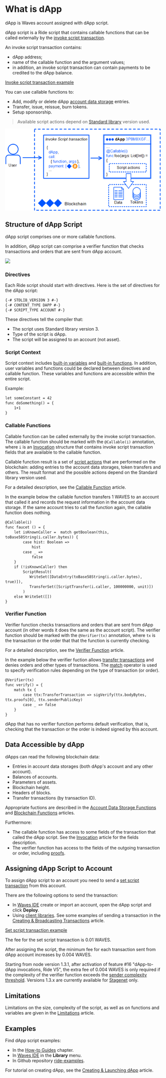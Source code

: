# What is dApp

dApp is Waves account assigned with dApp script.

dApp script is a Ride script that contains сallable functions that can be called externally by the [invoke script transaction](/en/blockchain/transaction-type/invoke-script-transaction).

An invoke script transaction contains:

* dApp address;
* name of the callable function and the argument values;
* in addition, an invoke script transaction can contain payments to be credited to the dApp balance.

[Invoke script transaction example](https://nodes.wavesnodes.com/transactions/info/7CVjf5KGRRYj6UyTC2Etuu4cUxx9qQnCJox8vw9Gy9yq)

You can use callable functions to:

* Add, modify or delete dApp [account data storage](/en/blockchain/account/account-data-storage) entries.
* Transfer, issue, reissue, burn tokens.
* Setup sponsorship.

> Available script actions depend on [Standard library](/en/ride/script/standard-library) version used.

![](./_assets/dapp.png)

## Structure of dApp Script

dApp script comprises one or more callable functions.

In addition, dApp script can comprise a verifier function that checks transactions and orders that are sent from dApp account.

![](./_assets/dapp-structure.png)

### Directives

Each Ride script should start with directives. Here is the set of directives for the dApp script:

```ride
{-# STDLIB_VERSION 3 #-}
{-# CONTENT_TYPE DAPP #-}
{-# SCRIPT_TYPE ACCOUNT #-}
```

These directives tell the compiler that:

- The script uses Standard library version 3.
- Type of the script is dApp.
- The script will be assigned to an account (not asset).

### Script Context

Script context includes [built-in variables](/en/ride/variables/built-in-variables) and [built-in functions](/en/ride/functions/built-in-functions/). In addition, user variables and functions could be declared between directives and callable function. These variables and functions are accessible within the entire script.

Example:

```
let someConstant = 42
func doSomething() = {
    1+1
}
```

### Callable Functions

Callable function can be called externally by the invoke script transaction. The callable function should be marked with the `@Callable(i)` annotation, where `i` is an [Invocation](/en/ride/structures/common-structures/invocation) structure that contains invoke script transaction fields that are available to the callable function.

Callable function result is a set of [script actions](/en/ride/structures/script-actions/) that are performed on the blockchain: adding entries to the account data storages, token transfers and others. The result format and the possible actions depend on the Standard library version used.

For a detailed description, see the [Callable Function](/en/ride/functions/callable-function) article.

In the example below the callable function transfers 1 WAVES to an account that called it and records the request information in the account data storage. If the same account tries to call the function again, the callable function does nothing.

```ride
@Callable(i)
func faucet () = {
    let isKnownCaller =  match getBoolean(this, toBase58String(i.caller.bytes)) {
        case hist: Boolean =>
            hist
        case _ =>
            false
    }
    if (!isKnownCaller) then 
        ScriptResult(
           WriteSet([DataEntry(toBase58String(i.caller.bytes), true)]),
           TransferSet([ScriptTransfer(i.caller, 100000000, unit)])
        )
    else WriteSet([])
}
```

### Verifier Function

Verifier function checks transactions and orders that are sent from dApp account (in other words it does the same as the account script). The verifier function should be marked with the `@Verifier(tx)` annotation, where `tx` is the transaction or the order that that the function is currently checking.

For a detailed description, see the [Verifier Function](/en/ride/functions/verifier-function) article.

In the example below the verifier fuction allows [transfer transactions](/en/blockchain/transaction-type/transfer-transaction) and denies orders and other types of transactions. The [match](/en/ride/operators/match-case) operator is used to specify verification rules depending on the type of transaction (or order).

```ride
@Verifier(tx)
func verify() = {
    match tx {
        case ttx:TransferTransaction => sigVerify(ttx.bodyBytes, ttx.proofs[0], ttx.senderPublicKey)
        case _ => false
    }
}
```

dApp that has no verifier function performs default verification, that is, checking that the transaction or the order is indeed signed by this account.

## Data Accessible by dApp

dApps can read the following blockchain data:

* Entries in account data storages (both dApp's account and any other account).
* Balances of accounts.
* Parameters of assets.
* Blockchain height.
* Headers of blocks.
* Transfer transactions (by transaction ID).

Appropriate fuctions are described in the [Account Data Storage Functions](/en/ride/functions/built-in-functions/account-data-storage-functions) and [Blockchain Functions](/en/ride/functions/built-in-functions/blockchain-functions) articles.

Furthermore:

* The callable function has access to some fields of the transaction that called the dApp script. See the [Invocation](/en/ride/structures/common-structures/invocation) article for the fields description.
* The verifier function has access to the fields of the outgoing transaction or order, including [proofs](/en/blockchain/transaction/transaction-proof).

## Assigning dApp Script to Account

To assign dApp script to an account you need to send a [set script transaction](/en/blockchain/transaction-type/set-script-transaction) from this account.

There are the following options to send the transaction:

* In [Waves IDE](https://waves-ide.com/) create or import an account, open the dApp script and click **Deploy**.
* Using [client libraries](/en/building-apps/waves-api-and-sdk/client-libraries/). See some examples of sending a transaction in the [Creating & Broadcasting Transactions](/en/building-apps/how-to/basic/transaction) article.

[Set script transaction example](https://testnet.wavesexplorer.com/tx/213JdqCLq6qGLUvoXkMaSA2wLSwdzH24BuhHBhcBeHUR)

The fee for the set script transaction is 0.01 WAVES.

After assigning the script, the minimum fee for each transaction sent from  dApp account increases by 0.004 WAVES.

Starting from node version 1.3.1, after activation of feature #16 "dApp-to-dApp invocations, Ride V5", the extra fee of 0.004 WAVES is only required if the complexity of the verifier function exceeds the [sender complexity threshold](/en/ride/limits/). Versions 1.3.x are currently available for [Stagenet](/en/blockchain/blockchain-network/) only.

## Limitations

Limitations on the size, complexity of the script, as well as on functions and variables are given in the [Limitations](/en/ride/limits/) article.

## Examples

Find dApp script examples:

* In the [How-to Guides](/en/building-apps/how-to/#dapps) chapter.
* In [Waves IDE](https://waves-ide.com/) in the **Library** menu.
* In Github repository [ride-examples](https://github.com/wavesplatform/ride-examples/blob/master/welcome.md).

For tutorial on creating dApp, see the [Creating & Launching dApp](/en/building-apps/smart-contracts/writing-dapps) article.
